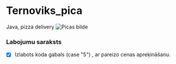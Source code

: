 # Ternoviks_pica
Java, pizza delivery
![Picas bilde](https://static.toiimg.com/photo/msid-87930581/87930581.jpg?211826)

### **Labojumu saraksts**

- [x] Izlabots koda gabals (case "5") , ar pareizo cenas apreķināšanu.
  
